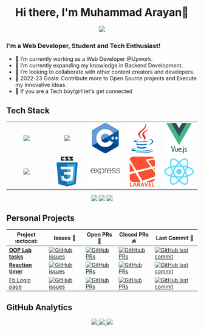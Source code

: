 <body>
  <div align="center">
    <h1> Hi there, I'm Muhammad Arayan👋<a href="#"></h1>
  </div>
<p align="center">
<a href="https://github.com/arayanmemon"><img src="https://readme-typing-svg.herokuapp.com?lines=Full+stack+Developer;Crypto+Geek;Wordpress+Developer&center=true&width=500&height=50"></a>

### I'm a Web Developer, Student and Tech Enthusiast!
- 🔭 I’m currently working as a Web Developer @Upwork.
- 🌱 I’m currently expanding my knowledge in Backend Development.
- 👯 I’m looking to collaborate with other content creators and developers.
- 🥅 2022-23 Goals: Contribute more to Open Source projects and Execute my Innovative ideas.
- 💎 If you are a Tech boy/girl let's get connected  

<h2>Tech Stack</h2>

<table width="100">
<tr>
    <td align='center' width="200">
        <img src="https://github.com/abranhe/programming-languages-logos/blob/master/src/javascript/javascript.svg" width="80">
    </td>

  <td align='center' width="200">
        <img src="https://www.jing.fm/clipimg/full/53-537670_python-png-file-python-logo-png.png"  width="80">
    </td>
 <td align='center' width="200">
        <img src="https://github.com/devicons/devicon/blob/master/icons/cplusplus/cplusplus-original.svg" width="80">
    </td>
 <td align='center' width="200">
        <img src="https://github.com/devicons/devicon/blob/master/icons/java/java-original.svg" width="80">
    </td>
 <td align='center' width="200">
        <img src="https://github.com/devicons/devicon/blob/master/icons/vuejs/vuejs-original-wordmark.svg" width="80">
    </td>
 
</tr>
 
<tr>
    <td align='center'>
        <img src="https://upload.wikimedia.org/wikipedia/commons/thumb/3/38/HTML5_Badge.svg/600px-HTML5_Badge.svg.png"  width="80">
    </td>
    <td align='center'>
        <img src="https://raw.githubusercontent.com/devicons/devicon/0d6c64dbbf311879f7d563bfc3ccf559f9ed111c/icons/css3/css3-original-wordmark.svg" width="80">
    </td>
 <td align='center'>
        <img src="https://github.com/devicons/devicon/blob/master/icons/express/express-original-wordmark.svg" width="80">
    </td>
     <td align='center'>
        <img src="https://github.com/devicons/devicon/blob/master/icons/laravel/laravel-plain-wordmark.svg" width="80">
    </td>
    <td align='center'>
        <img src="https://github.com/devicons/devicon/blob/master/icons/react/react-original.svg" width="80">
    </td>
</tr>
  
</table>
</p>
<p align="center">
<a href="https://www.linkedin.com/in/m-arayan-memon-362525227/"><img src="https://img.shields.io/badge/-M%20Arayan%20Memon-0077B5?style=flat&logo=Linkedin&logoColor=white"/></a>
<a href="mailto:arayanmemon338@gmail.com"><img src="https://img.shields.io/badge/-arayanmemon@gmail.com-D14836?style=flat&logo=Gmail&logoColor=white"/></a>
<a href="https://www.instagram.com/arayan7710/"><img src="https://img.shields.io/badge/-@arayan7710-E4405F?style=flat&logo=Instagram&logoColor=white"/></a>
</p>
  
## Personal Projects

|      Project :octocat:   |     Issues :bug:   | Open PRs :bell:  | Closed PRs :fire:  | Last Commit 🚩
|-------------|-------------------|---|---| ----|
| [**OOP Lab tasks**](https://github.com/Arayanmemon/OOP_Lab_tasks) | [![GitHub issues](https://img.shields.io/github/issues/arayanmemon/OOP_Lab_tasks?color=green&logo=github&style=flat)](https://github.com/Arayanmemon/OOP_Lab_tasks/issues) | [![GitHub PRs](https://img.shields.io/github/issues-pr/arayanmemon/OOP_Lab_tasks?style=flat&logo=github)](https://github.com/arayanmemon/OOP_Lab_tasks/pulls)  | [![GitHtiub PRs](https://img.shields.io/github/issues-pr-closed/arayanmemon/OOP_Lab_tasks?style=flat&color=critical&logo=github)](https://github.com/arayanmemon/OOP_Lab_tasks/pulls?q=is%3Apr+is%3Aclosed)  |[![GitHub last commit](https://img.shields.io/github/last-commit/arayanmemon/OOP_Lab_tasks?color=blue&logo=github&style=flat)](https://github.com/arayanmemon/OOP_Lab_tasks/commits/)|
| [**Reaction timer**](https://github.com/arayanmemon/reaction-timer) | [![GitHub issues](https://img.shields.io/github/issues/arayanmemon/reaction-timer?color=green&logo=github&style=flat)](https://github.com/arayanmemon/reaction-timer/issues) | [![GitHub PRs](https://img.shields.io/github/issues-pr/arayanmemon/reaction-timer?style=flat&logo=github)](https://github.com/arayanmemon/reaction-timer/pulls)  | [![GitHub PRs](https://img.shields.io/github/issues-pr-closed/arayanmemon/reaction-timer?style=flat&color=critical&logo=github)](https://github.com/arayanmemon/reaction-timer/pulls?q=is%3Apr+is%3Aclosed)   |[![GitHub last commit](https://img.shields.io/github/last-commit/arayanmemon/reaction-timer?color=blue&logo=github&style=flat)](https://github.com/arayanmemon/reaction-timer/commits/) |
| [Fb Login page](https://github.com/arayanmemon/Fb-Login-page) | [![GitHub issues](https://img.shields.io/github/issues/arayanmemon/Fb-Login-page?color=green&logo=github&style=flat)](https://github.com/arayanmemon/Fb-Login-page/issues) | [![GitHub PRs](https://img.shields.io/github/issues-pr/arayanmemon/Fb-Login-page?style=flat&logo=github)](https://github.com/arayanmemon/Fb-Login-page/pulls)  | [![GitHub PRs](https://img.shields.io/github/issues-pr-closed/arayanmemon/Fb-Login-page?style=flat&color=critical&logo=github)](https://github.com/arayanmemon/Fb-Login-page/pulls?q=is%3Apr+is%3Aclosed)   | [![GitHub last commit](https://img.shields.io/github/last-commit/arayanmemon/Fb-Login-page?color=blue&logo=github&style=flat)](https://github.com/arayanmemon/Fb-Login-page/commits/)|

 
 <h2>GitHub Analytics</h2>

<p align="center">
<a href="https://github.com/arayanmemon">
  <img height="180em" src="https://github-readme-stats.vercel.app/api?username=arayanmemon&show_icons=true&theme=radical&include_all_commits=true&count_private=true"/>
  <img height="180em" src="https://github-readme-stats-eight-theta.vercel.app/api/top-langs/?username=arayanmemon&layout=compact&langs_count=8&theme=radical"/>
</a>
  <img width="70%" src="https://github-readme-streak-stats.herokuapp.com/?user=arayanmemon&show_icons=true&locale=en&layout=demo&theme=radical" />
</p> 

 <!--
Here are some ideas to get you started:

- 🔭 I’m currently working on ...
- 🌱 I’m currently learning ...
- 👯 I’m looking to collaborate on ...
- 🤔 I’m looking for help with ...
- 💬 Ask me about ...
- 📫 How to reach me: ...
- 😄 Pronouns: ...
- ⚡ Fun fact: ...
-->
